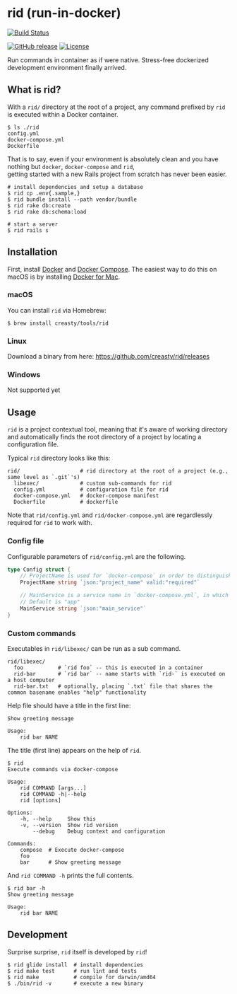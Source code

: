 rid (run-in-docker)
===================

[![Build Status](https://travis-ci.org/creasty/rid.svg?branch=master)](https://travis-ci.org/creasty/rid)
<!-- [![codecov](https://codecov.io/gh/creasty/rid/branch/master/graph/badge.svg)](https://codecov.io/gh/creasty/rid) -->
[![GitHub release](https://img.shields.io/github/release/creasty/rid.svg)](https://github.com/creasty/rid/releases)
[![License](https://img.shields.io/github/license/creasty/rid.svg)](./LICENSE)

Run commands in container as if were native. Stress-free dockerized development environment finally arrived.


What is rid?
------------

With a `rid/` directory at the root of a project, any command prefixed by `rid` is executed within a Docker container.

```hcl
$ ls ./rid
config.yml
docker-compose.yml
Dockerfile
```

That is to say, even if your environment is absolutely clean and you have nothing but `docker`, `docker-compose` and `rid`,  
getting started with a new Rails project from scratch has never been easier.

```hcl
# install dependencies and setup a database
$ rid cp .env{.sample,}
$ rid bundle install --path vendor/bundle
$ rid rake db:create
$ rid rake db:schema:load

# start a server
$ rid rails s
```


Installation
------------

First, install [Docker](https://docs.docker.com/engine/installation/) and [Docker Compose](https://docs.docker.com/compose/install/).
The easiest way to do this on macOS is by installing [Docker for Mac](https://docs.docker.com/docker-for-mac/).

### macOS

You can install `rid` via Homebrew:

```hcl
$ brew install creasty/tools/rid
```

### Linux

Download a binary from here: https://github.com/creasty/rid/releases

### Windows

Not supported yet


Usage
-----

`rid` is a project contextual tool, meaning that it's aware of working directory and automatically finds the root directory of a project by locating a configuration file.

Typical `rid` directory looks like this:

```hcl
rid/                   # rid directory at the root of a project (e.g., same level as `.git`'s)
  libexec/             # custom sub-commands for rid
  config.yml           # configuration file for rid
  docker-compose.yml   # docker-compose manifest
  Dockerfile           # dockerfile
```

Note that `rid/config.yml` and `rid/docker-compose.yml` are regardlessly required for `rid` to work with.

### Config file

Configurable parameters of `rid/config.yml` are the following.

```go
type Config struct {
	// ProjectName is used for `docker-compose` in order to distinguish projects in other locations
	ProjectName string `json:"project_name" valid:"required"`

	// MainService is a service name in `docker-compose.yml`, in which container commands given to rid are executed
	// Default is "app"
	MainService string `json:"main_service"`
}
```

### Custom commands

Executables in `rid/libexec/` can be run as a sub command.

```hcl
rid/libexec/
  foo           # `rid foo` -- this is executed in a container
  rid-bar       # `rid bar` -- name starts with `rid-` is executed on a host computer
  rid-bar.txt   # optionally, placing `.txt` file that shares the common basename enables "help" functionality
```

Help file should have a title in the first line:

```
Show greeting message

Usage:
    rid bar NAME
```

The title (first line) appears on the help of `rid`.

```hcl
$ rid
Execute commands via docker-compose

Usage:
    rid COMMAND [args...]
    rid COMMAND -h|--help
    rid [options]

Options:
    -h, --help     Show this
    -v, --version  Show rid version
        --debug    Debug context and configuration

Commands:
    compose  # Execute docker-compose
    foo
    bar      # Show greeting message
```

And `rid COMMAND -h` prints the full contents.

```
$ rid bar -h
Show greeting message

Usage:
    rid bar NAME
```


Development
-----------

Surprise surprise, `rid` itself is developed by `rid`!

```hcl
$ rid glide install  # install dependencies
$ rid make test      # run lint and tests
$ rid make           # compile for darwin/amd64
$ ./bin/rid -v       # execute a new binary
```
